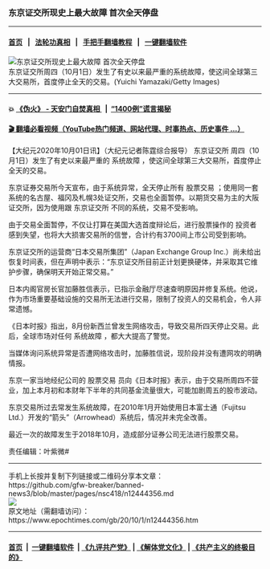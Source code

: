 ### 东京证交所现史上最大故障 首次全天停盘
------------------------

#### [首页](https://github.com/gfw-breaker/banned-news3/blob/master/README.md) &nbsp;&nbsp;|&nbsp;&nbsp; [法轮功真相](https://github.com/begood0513/basic/blob/master/README.md)  &nbsp;&nbsp;|&nbsp;&nbsp; [手把手翻墙教程](https://github.com/gfw-breaker/guides/wiki)  &nbsp;&nbsp;|&nbsp;&nbsp; [一键翻墙软件](https://github.com/gfw-breaker/nogfw/blob/master/README.md)  



<div><img alt="东京证交所现史上最大故障 首次全天停盘" class="attachment-djy_600_400 size-djy_600_400 wp-post-image" src="https://i.epochtimes.com/assets/uploads/2020/10/GettyImages-1277700016-600x400.jpg"/>
<div class="caption">
 东京证交所周四（10月1日）发生了有史以来最严重的系统故障，使这间全球第三大交易所，首度停止全天的交易。(Yuichi Yamazaki/Getty Images)
</div></div><hr/>

#### 💥 [《伪火》 - 天安门自焚真相 ](http://158.247.195.190:10000/videos/blog/weihuo.html)&nbsp; |&nbsp; [“1400例”谎言揭秘  ](http://158.247.195.190:10000/videos/blog/jiexi1400.html)

#### [ 🎬  翻墙必看视频（YouTube热门频道、网站代理、时事热点、历史事件 ...）](https://github.com/gfw-breaker/links/blob/master/banned.md)

<div><p>
 【大纪元2020年10月01日讯】（大纪元记者陈霆综合报导）
 <ok href="https://www.epochtimes.com/gb/tag/%E4%B8%9C%E4%BA%AC%E8%AF%81%E4%BA%A4%E6%89%80.html">
  东京证交所
 </ok>
 周四（10月1日）发生了有史以来最严重的
 <ok href="https://www.epochtimes.com/gb/tag/%E7%B3%BB%E7%BB%9F%E6%95%85%E9%9A%9C.html">
  系统故障
 </ok>
 ，使这间全球第三大交易所，首度停止全天的交易。
</p>
<p>
 东京证券交易所今天宣布，由于系统异常，全天停止所有
 <ok href="https://www.epochtimes.com/gb/tag/%E8%82%A1%E7%A5%A8%E4%BA%A4%E6%98%93.html">
  股票交易
 </ok>
 ；使用同一套系统的名古屋、福冈及札幌3处证交所，交易也全面暂停。以期货交易为主的大阪证交所，因为使用跟
 <ok href="https://www.epochtimes.com/gb/tag/%E4%B8%9C%E4%BA%AC%E8%AF%81%E4%BA%A4%E6%89%80.html">
  东京证交所
 </ok>
 不同的系统，交易不受影响。
</p>
<p>
 由于交易全面暂停，不仅让打算在美国大选首度辩论后，进行股票操作的
 <ok href="https://www.epochtimes.com/gb/tag/%E6%8A%95%E8%B5%84%E8%80%85.html">
  投资者
 </ok>
 感到失望，也将大大损害交易所的信誉，合计约有3700间上市公司受到影响。
</p>
<p>
 东京证交所的运营商“日本交易所集团”（Japan Exchange Group Inc.）尚未给出恢复时间表，但在声明中表示：“东京证交所目前正计划更换硬体，并采取其它维护步骤，确保明天开始正常交易。”
</p>
<p>
 日本内阁官房长官加藤胜信表示，已指示金融厅尽速查明原因并修复系统。他说，作为市场重要基础设施的交易所无法进行交易，限制了投资人的交易机会，令人非常遗憾。
</p>
<p>
 《日本时报》指出，8月份新西兰曾发生网络攻击，导致交易所四天停止交易。此后，全球市场对任何
 <ok href="https://www.epochtimes.com/gb/tag/%E7%B3%BB%E7%BB%9F%E6%95%85%E9%9A%9C.html">
  系统故障
 </ok>
 ，都大大提高了警觉。
</p>
<p>
 当媒体询问系统异常是否遭网络攻击时，加藤胜信说，现阶段并没有遭网攻的明确情报。
</p>
<p>
 东京一家当地经纪公司的
 <ok href="https://www.epochtimes.com/gb/tag/%E8%82%A1%E7%A5%A8%E4%BA%A4%E6%98%93.html">
  股票交易
 </ok>
 员向《日本时报》表示，由于交易所周四不营业，加上本月初和本财年下半年的共同基金流量很大，可能加剧周五的股市波动。
</p>
<p>
 东京交易所过去常发生系统故障，在2010年1月开始使用日本富士通（Fujitsu Ltd.）开发的“箭头”（Arrowhead）系统后，情况并未完全改善。
</p>
<p>
 最近一次的故障发生于2018年10月，造成部分证券公司无法进行股票交易。
</p>
<p>
 责任编辑：叶紫微#
</p>
</div>
<hr/>
手机上长按并复制下列链接或二维码分享本文章：<br/>
https://github.com/gfw-breaker/banned-news3/blob/master/pages/nsc418/n12444356.md <br/>
<a href='https://github.com/gfw-breaker/banned-news3/blob/master/pages/nsc418/n12444356.md'><img src='https://github.com/gfw-breaker/banned-news3/blob/master/pages/nsc418/n12444356.md.png'/></a> <br/>
原文地址（需翻墙访问）：https://www.epochtimes.com/gb/20/10/1/n12444356.htm


------------------------
#### [首页](https://github.com/gfw-breaker/banned-news3/blob/master/README.md) &nbsp;|&nbsp; [一键翻墙软件](https://github.com/gfw-breaker/nogfw/blob/master/README.md) &nbsp;| [《九评共产党》](https://github.com/gfw-breaker/9ping.md/blob/master/README.md#九评之一评共产党是什么) | [《解体党文化》](https://github.com/gfw-breaker/jtdwh.md/blob/master/README.md) | [《共产主义的终极目的》](https://github.com/gfw-breaker/gczydzjmd.md/blob/master/README.md)


<img src='http://gfw-breaker.win/banned-news3/pages/nsc418/n12444356.md' width='0px' height='0px'/>